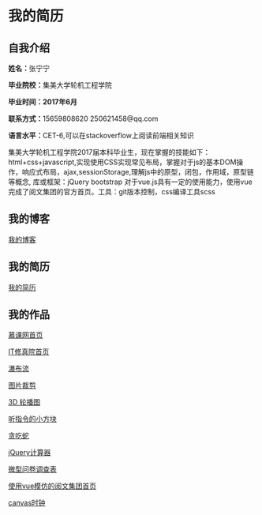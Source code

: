 <h1>我的简历</h1>
<h2>自我介绍</h2>
<p><b>姓名：</b>张宁宁</p>
<p><b>毕业院校：</b>集美大学轮机工程学院</p>
<p><b>毕业时间：2017年6月</b></p>
<p><b>联系方式：</b>15659808620       250621458@qq.com</p>
<p><b>语言水平：</b>CET-6,可以在stackoverflow上阅读前端相关知识</p>
<p>集美大学轮机工程学院2017届本科毕业生，现在掌握的技能如下：</br>html+css+javascript,实现使用CSS实现常见布局，掌握对于js的基本DOM操作，响应式布局，ajax,sessionStorage,理解js中的原型，闭包，作用域，原型链等概念, 库或框架：jQuery bootstrap 对于vue.js具有一定的使用能力，使用vue完成了阅文集团的官方首页。工具：git版本控制，css编译工具scss</p>
<h2>我的博客</h2>
<a href="http://www.cnblogs.com/qianduangaoshou/">我的博客</a>
<h2>我的简历</h2>
<a href="https://cdn.rawgit.com/qianduangaoshou/-/65a38a65/resume/index.html">我的简历</a>
<h2>我的作品</h2>
<p><a href="https://cdn.rawgit.com/qianduangaoshou/-/12821341/%E6%85%95%E8%AF%BE%E7%BD%91%E9%A6%96%E9%A1%B5/%E6%85%95%E8%AF%BE%E7%BD%91page.html">慕课网首页</a></p>
<p><a href="https://cdn.rawgit.com/qianduangaoshou/-/ca86c5bb/it%E4%BF%AE%E7%9C%9F%E9%99%A2%E9%A6%96%E9%A1%B5%E7%BC%96%E5%86%99/IT%E4%BF%AE%E7%9C%9F%E9%99%A2%E9%A6%96%E9%A1%B5.html
">IT修真院首页</a></p>
<p><a href="https://cdn.rawgit.com/qianduangaoshou/-/9f8f32b9/%E7%99%BE%E5%BA%A6%E5%89%8D%E7%AB%AF%E6%8A%80%E6%9C%AF%E5%AD%A6%E9%99%A2task/%E7%80%91%E5%B8%83%E6%B5%81%E5%B8%83%E5%B1%80/%E5%9B%BE%E7%89%87%E7%80%91%E5%B8%83%E6%B5%81%E5%B8%83%E5%B1%80.html">瀑布流</a></p>
<p><a href="https://cdn.rawgit.com/qianduangaoshou/-/9f8f32b9/%E7%99%BE%E5%BA%A6%E5%89%8D%E7%AB%AF%E6%8A%80%E6%9C%AF%E5%AD%A6%E9%99%A2task/%E7%9B%B8%E6%A1%86%E4%B9%8B%E6%8B%BC%E5%9B%BE%E5%B8%83%E5%B1%80/%E8%A3%81%E5%89%AA%E5%9B%BE%E7%89%87.html">图片裁剪</a></p>
<p><a href="https://cdn.rawgit.com/qianduangaoshou/-/fe53f846/3D%20%E8%BD%AE%E6%92%AD%E5%9B%BE/3d%E7%9B%B8%E6%A1%86%E6%95%88%E6%9E%9C.html">3D 轮播图</a></p>
<p><a href="https://cdn.rawgit.com/qianduangaoshou/-/56c1fc8e/%E5%90%AC%E6%8C%87%E4%BB%A4%E7%9A%84%E5%B0%8F%E6%96%B9%E5%9D%97/index.html">听指令的小方块</a></p>
<p><a href="https://cdn.rawgit.com/qianduangaoshou/-/56c1fc8e/%E8%B4%AA%E5%90%83%E8%9B%87/index.html">贪吃蛇</a><p>
<p><a href="https://cdn.rawgit.com/qianduangaoshou/-/e821d41f/%E8%AE%A1%E7%AE%97%E5%99%A8/index.html">jQuery计算器</a></p>
<p><a href="https://cdn.rawgit.com/qianduangaoshou/textgit/03437800/index.html">微型问卷调查表</a></p>
<p><a href="https://cdn.rawgit.com/qianduangaoshou/-/e821d41f/%E9%98%85%E6%96%87%E9%9B%86%E5%9B%A2/index.html">使用vue模仿的阅文集团首页</a></p>
<p><a href="https://cdn.rawgit.com/qianduangaoshou/-/56c1fc8e/canvas%E6%97%B6%E9%92%9F.html">canvas时钟</a></p>
